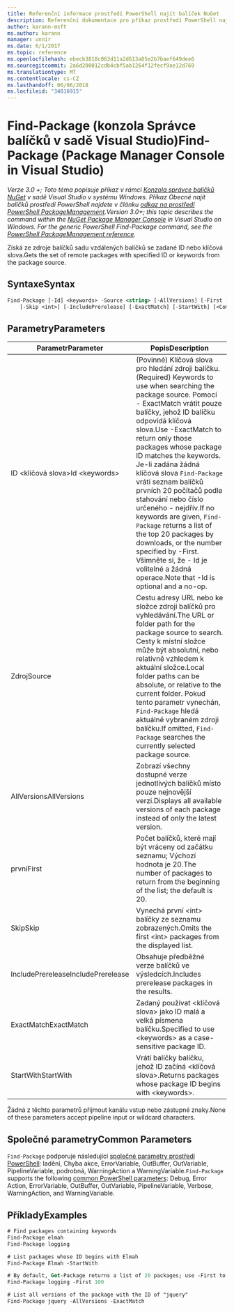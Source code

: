 ```yaml
---
title: Referenční informace prostředí PowerShell najít balíček NuGet
description: Referenční dokumentace pro příkaz prostředí PowerShell najít balíčku v konzole Správce balíčků NuGet v sadě Visual Studio.
author: karann-msft
ms.author: karann
manager: unnir
ms.date: 6/1/2017
ms.topic: reference
ms.openlocfilehash: ebecb3818c063d11a2d613a85e2b7baef649dee6
ms.sourcegitcommit: 2a6d200012cdb4cbf5ab1264f12fecf9ae12d769
ms.translationtype: MT
ms.contentlocale: cs-CZ
ms.lasthandoff: 06/06/2018
ms.locfileid: "34816915"
---
```

# <a name="find-package-package-manager-console-in-visual-studio"></a><span data-ttu-id="409c6-103">Find-Package (konzola Správce balíčků v sadě Visual Studio)</span><span class="sxs-lookup"><span data-stu-id="409c6-103">Find-Package (Package Manager Console in Visual Studio)</span></span>

<span data-ttu-id="409c6-104">*Verze 3.0 +; Toto téma popisuje příkaz v rámci [Konzola správce balíčků NuGet](package-manager-console.md) v sadě Visual Studio v systému Windows. Příkaz Obecné najít balíčků prostředí PowerShell najdete v článku [odkaz na prostředí PowerShell PackageManagement](/powershell/module/packagemanagement/?view=powershell-6).*</span><span class="sxs-lookup"><span data-stu-id="409c6-104">*Version 3.0+; this topic describes the command within the [NuGet Package Manager Console](package-manager-console.md) in Visual Studio on Windows. For the generic PowerShell Find-Package command, see the [PowerShell PackageManagement reference](/powershell/module/packagemanagement/?view=powershell-6).*</span></span>

<span data-ttu-id="409c6-105">Získá ze zdroje balíčků sadu vzdálených balíčků se zadané ID nebo klíčová slova.</span><span class="sxs-lookup"><span data-stu-id="409c6-105">Gets the set of remote packages with specified ID or keywords from the package source.</span></span>

## <a name="syntax"></a><span data-ttu-id="409c6-106">Syntaxe</span><span class="sxs-lookup"><span data-stu-id="409c6-106">Syntax</span></span>

```ps
Find-Package [-Id] <keywords> -Source <string> [-AllVersions] [-First [<int>]]
    [-Skip <int>] [-IncludePrerelease] [-ExactMatch] [-StartWith] [<CommonParameters>]
```

## <a name="parameters"></a><span data-ttu-id="409c6-107">Parametry</span><span class="sxs-lookup"><span data-stu-id="409c6-107">Parameters</span></span>

| <span data-ttu-id="409c6-108">Parametr</span><span class="sxs-lookup"><span data-stu-id="409c6-108">Parameter</span></span> | <span data-ttu-id="409c6-109">Popis</span><span class="sxs-lookup"><span data-stu-id="409c6-109">Description</span></span> |
| --- | --- |
| <span data-ttu-id="409c6-110">ID &lt;klíčová slova&gt;</span><span class="sxs-lookup"><span data-stu-id="409c6-110">Id &lt;keywords&gt;</span></span> | <span data-ttu-id="409c6-111">(Povinné) Klíčová slova pro hledání zdroji balíčku.</span><span class="sxs-lookup"><span data-stu-id="409c6-111">(Required) Keywords to use when searching the package source.</span></span> <span data-ttu-id="409c6-112">Pomocí - ExactMatch vrátit pouze balíčky, jehož ID balíčku odpovídá klíčová slova.</span><span class="sxs-lookup"><span data-stu-id="409c6-112">Use -ExactMatch to return only those packages whose package ID matches the keywords.</span></span> <span data-ttu-id="409c6-113">Je-li zadána žádná klíčová slova `Find-Package` vrátí seznam balíčků prvních 20 počítačů podle stahování nebo číslo určeného - nejdřív.</span><span class="sxs-lookup"><span data-stu-id="409c6-113">If no keywords are given, `Find-Package` returns a list of the top 20 packages by downloads, or the number specified by -First.</span></span> <span data-ttu-id="409c6-114">Všimněte si, že - Id je volitelné a žádná operace.</span><span class="sxs-lookup"><span data-stu-id="409c6-114">Note that -Id is optional and a no-op.</span></span> |
| <span data-ttu-id="409c6-115">Zdroj</span><span class="sxs-lookup"><span data-stu-id="409c6-115">Source</span></span> | <span data-ttu-id="409c6-116">Cestu adresy URL nebo ke složce zdroji balíčků pro vyhledávání.</span><span class="sxs-lookup"><span data-stu-id="409c6-116">The URL or folder path for the package source to search.</span></span> <span data-ttu-id="409c6-117">Cesty k místní složce může být absolutní, nebo relativně vzhledem k aktuální složce.</span><span class="sxs-lookup"><span data-stu-id="409c6-117">Local folder paths can be absolute, or relative to the current folder.</span></span> <span data-ttu-id="409c6-118">Pokud tento parametr vynechán, `Find-Package` hledá aktuálně vybraném zdroji balíčku.</span><span class="sxs-lookup"><span data-stu-id="409c6-118">If omitted, `Find-Package` searches the currently selected package source.</span></span> |
| <span data-ttu-id="409c6-119">AllVersions</span><span class="sxs-lookup"><span data-stu-id="409c6-119">AllVersions</span></span> | <span data-ttu-id="409c6-120">Zobrazí všechny dostupné verze jednotlivých balíčků místo pouze nejnovější verzi.</span><span class="sxs-lookup"><span data-stu-id="409c6-120">Displays all available versions of each package instead of only the latest version.</span></span> |
| <span data-ttu-id="409c6-121">první</span><span class="sxs-lookup"><span data-stu-id="409c6-121">First</span></span> | <span data-ttu-id="409c6-122">Počet balíčků, které mají být vráceny od začátku seznamu; Výchozí hodnota je 20.</span><span class="sxs-lookup"><span data-stu-id="409c6-122">The number of packages to return from the beginning of the list; the default is 20.</span></span> |
| <span data-ttu-id="409c6-123">Skip</span><span class="sxs-lookup"><span data-stu-id="409c6-123">Skip</span></span> | <span data-ttu-id="409c6-124">Vynechá první &lt;int&gt; balíčky ze seznamu zobrazených.</span><span class="sxs-lookup"><span data-stu-id="409c6-124">Omits the first &lt;int&gt; packages from the displayed list.</span></span>  |
| <span data-ttu-id="409c6-125">IncludePrerelease</span><span class="sxs-lookup"><span data-stu-id="409c6-125">IncludePrerelease</span></span> | <span data-ttu-id="409c6-126">Obsahuje předběžné verze balíčků ve výsledcích.</span><span class="sxs-lookup"><span data-stu-id="409c6-126">Includes prerelease packages in the results.</span></span> |
| <span data-ttu-id="409c6-127">ExactMatch</span><span class="sxs-lookup"><span data-stu-id="409c6-127">ExactMatch</span></span> | <span data-ttu-id="409c6-128">Zadaný používat &lt;klíčová slova&gt; jako ID malá a velká písmena balíčku.</span><span class="sxs-lookup"><span data-stu-id="409c6-128">Specified to use &lt;keywords&gt; as a case-sensitive package ID.</span></span> |
| <span data-ttu-id="409c6-129">StartWith</span><span class="sxs-lookup"><span data-stu-id="409c6-129">StartWith</span></span> | <span data-ttu-id="409c6-130">Vrátí balíčky balíčku, jehož ID začíná &lt;klíčová slova&gt;.</span><span class="sxs-lookup"><span data-stu-id="409c6-130">Returns packages whose package ID begins with &lt;keywords&gt;.</span></span> |

<span data-ttu-id="409c6-131">Žádná z těchto parametrů přijmout kanálu vstup nebo zástupné znaky.</span><span class="sxs-lookup"><span data-stu-id="409c6-131">None of these parameters accept pipeline input or wildcard characters.</span></span>

## <a name="common-parameters"></a><span data-ttu-id="409c6-132">Společné parametry</span><span class="sxs-lookup"><span data-stu-id="409c6-132">Common Parameters</span></span>

<span data-ttu-id="409c6-133">`Find-Package` podporuje následující [společné parametry prostředí PowerShell](http://go.microsoft.com/fwlink/?LinkID=113216): ladění, Chyba akce, ErrorVariable, OutBuffer, OutVariable, PipelineVariable, podrobná, WarningAction a WarningVariable.</span><span class="sxs-lookup"><span data-stu-id="409c6-133">`Find-Package` supports the following [common PowerShell parameters](http://go.microsoft.com/fwlink/?LinkID=113216): Debug, Error Action, ErrorVariable, OutBuffer, OutVariable, PipelineVariable, Verbose, WarningAction, and WarningVariable.</span></span>

## <a name="examples"></a><span data-ttu-id="409c6-134">Příklady</span><span class="sxs-lookup"><span data-stu-id="409c6-134">Examples</span></span>

```ps
# Find packages containing keywords
Find-Package elmah
Find-Package logging

# List packages whose ID begins with Elmah
Find-Package Elmah -StartWith

# By default, Get-Package returns a list of 20 packages; use -First to show more
Find-Package logging -First 100

# List all versions of the package with the ID of "jquery"
Find-Package jquery -AllVersions -ExactMatch
```
